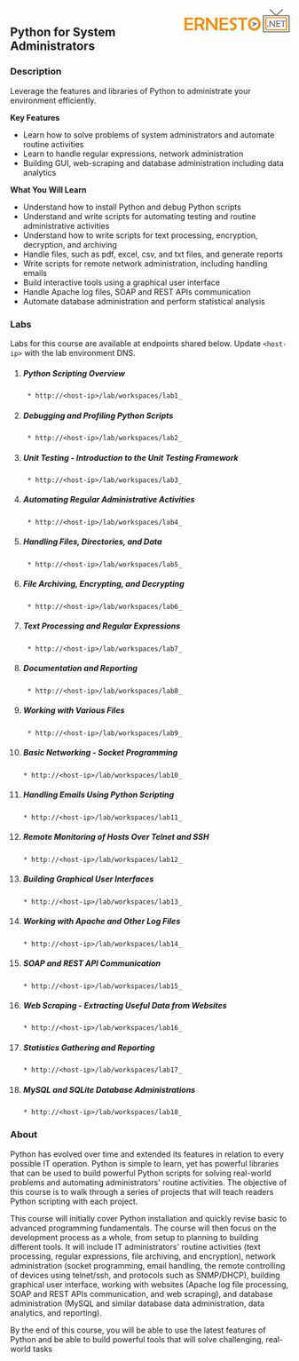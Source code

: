 <img align="right" src="./logo.png">

<h2><span style="color:red;"></span>Python for System Administrators</h2>

### Description

Leverage the features and libraries of Python to administrate your environment efficiently.

**Key Features**

- Learn how to solve problems of system administrators and automate routine activities
- Learn to handle regular expressions, network administration
- Building GUI, web-scraping and database administration including data analytics

**What You Will Learn**

- Understand how to install Python and debug Python scripts
- Understand and write scripts for automating testing and routine administrative activities
- Understand how to write scripts for text processing, encryption, decryption, and archiving
- Handle files, such as pdf, excel, csv, and txt files, and generate reports
- Write scripts for remote network administration, including handling emails
- Build interactive tools using a graphical user interface
- Handle Apache log files, SOAP and REST APIs communication
- Automate database administration and perform statistical analysis

### Labs

Labs for this course are available at endpoints shared below. Update `<host-ip>` with the lab environment DNS.

1. ##### Python Scripting Overview
		* http://<host-ip>/lab/workspaces/lab1_
2. ##### Debugging and Profiling Python Scripts
		* http://<host-ip>/lab/workspaces/lab2_
3. ##### Unit Testing - Introduction to the Unit Testing Framework
		* http://<host-ip>/lab/workspaces/lab3_
4. ##### Automating Regular Administrative Activities
		* http://<host-ip>/lab/workspaces/lab4_
5. ##### Handling Files, Directories, and Data
		* http://<host-ip>/lab/workspaces/lab5_
6. ##### File Archiving, Encrypting, and Decrypting
		* http://<host-ip>/lab/workspaces/lab6_
7. ##### Text Processing and Regular Expressions
		* http://<host-ip>/lab/workspaces/lab7_
8. ##### Documentation and Reporting
		* http://<host-ip>/lab/workspaces/lab8_
9. ##### Working with Various Files
		* http://<host-ip>/lab/workspaces/lab9_
10. ##### Basic Networking - Socket Programming
		* http://<host-ip>/lab/workspaces/lab10_
11. ##### Handling Emails Using Python Scripting
		* http://<host-ip>/lab/workspaces/lab11_
12. ##### Remote Monitoring of Hosts Over Telnet and SSH
		* http://<host-ip>/lab/workspaces/lab12_
13. ##### Building Graphical User Interfaces
		* http://<host-ip>/lab/workspaces/lab13_
14. ##### Working with Apache and Other Log Files
		* http://<host-ip>/lab/workspaces/lab14_
15. ##### SOAP and REST API Communication
		* http://<host-ip>/lab/workspaces/lab15_
16. ##### Web Scraping - Extracting Useful Data from Websites
		* http://<host-ip>/lab/workspaces/lab16_
17. ##### Statistics Gathering and Reporting
		* http://<host-ip>/lab/workspaces/lab17_
18. ##### MySQL and SQLite Database Administrations
		* http://<host-ip>/lab/workspaces/lab18_
		

### About

Python has evolved over time and extended its features in relation to every possible IT operation. Python is simple to learn, yet has powerful libraries that can be used to build powerful Python scripts for solving real-world problems and automating administrators' routine activities. The objective of this course is to walk through a series of projects that will teach readers Python scripting with each project.

This course will initially cover Python installation and quickly revise basic to advanced programming fundamentals. The course will then focus on the development process as a whole, from setup to planning to building different tools. It will include IT administrators' routine activities (text processing, regular expressions, file archiving, and encryption), network administration (socket programming, email handling, the remote controlling of devices using telnet/ssh, and protocols such as SNMP/DHCP), building graphical user interface, working with websites (Apache log file processing, SOAP and REST APIs communication, and web scraping), and database administration (MySQL and similar database data administration, data analytics, and reporting).

By the end of this course, you will be able to use the latest features of Python and be able to build powerful tools that will solve challenging, real-world tasks